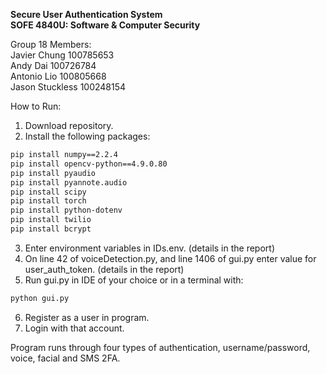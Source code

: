**Secure User Authentication System**  
**SOFE 4840U: Software & Computer Security**

Group 18 Members:  
Javier Chung  100785653  
Andy Dai  100726784  
Antonio Lio  100805668  
Jason Stuckless  100248154  

How to Run:
1. Download repository.
2. Install the following packages:
```bash
pip install numpy==2.2.4
pip install opencv-python==4.9.0.80
pip install pyaudio
pip install pyannote.audio
pip install scipy
pip install torch
pip install python-dotenv
pip install twilio
pip install bcrypt
```
3. Enter environment variables in IDs.env. (details in the report)
4. On line 42 of voiceDetection.py, and line 1406 of gui.py enter value for user_auth_token. (details in the report)
5. Run gui.py in IDE of your choice or in a terminal with:
```bash
python gui.py
```
6. Register as a user in program.
7. Login with that account.

Program runs through four types of authentication, username/password, voice, facial and SMS 2FA.
